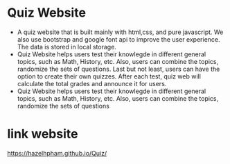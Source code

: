 # Quiz Website
- A quiz website that is built mainly with html,css, and pure javascript. We also use bootstrap and google font api to improve the user experience. The data is stored in local storage.
- Quiz Website helps users test their knowlegde in different general topics, such as Math, History, etc. Also, users can combine the topics,
  randomize the sets of questions. Last but not least, users can have the option to create their own quizzes. After each test, quiz web will calculate the total
  grades and announce it for users.  
- Quiz Website helps users test their knowlegde in different general topics, such as Math, History, etc. Also, users can combine the topics, randomize the sets of questions

# link website
https://hazelhpham.github.io/Quiz/
